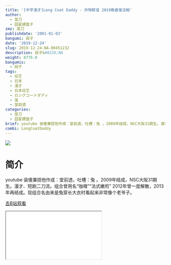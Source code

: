 ```yaml
---
title: '[中字漫才]Long Coat Daddy - 炸物联谊 2019敗者復活戦'
author:
  - 菜刀
  - 囧星硬盘子
zmz: 菜刀
publishdate: '2001-01-03'
bangumi: 段子
date: '2019-12-24'
slug: 2019-12-24-NA-80451232
description: 段子&#8226;NA
weight: 8776.0
bangumis:
  - 段子
tags:
  - 综艺
  - 日本
  - 漫才
  - 日本综艺
  - ロングコートダディ
  - 兎
  - 堂前透
categories:
  - 菜刀
  - 囧星硬盘子
brief: youtube 装傻兼捏他作成：堂前透，吐槽：兔 。2009年结成，NSC大阪31期生。漫才、短剧二刀流。组合曾用名“咖喱”“法式嫩煎” 2012年曾一度解散，2013年再结成。现组合名由来是兔穿长大衣时看起来非常像个老爷子。
combi: LongCoatDaddy
---
```

![](https://raw.githubusercontent.com/tcgriffith/owaraisite/master/static/tmpimg/37b484982cc211e2d5036f8391332388ee92809e.jpg.480.jpg)
# 简介  
youtube
装傻兼捏他作成：堂前透，吐槽：兔 。2009年结成，NSC大阪31期生。漫才、短剧二刀流。组合曾用名“咖喱”“法式嫩煎” 2012年曾一度解散，2013年再结成。现组合名由来是兔穿长大衣时看起来非常像个老爷子。  

[去B站观看](https://www.bilibili.com/video/av80451232/)
<div class ="resp-container"><iframe class="testiframe" src="//player.bilibili.com/player.html?aid=80451232"", scrolling="no", allowfullscreen="true" > </iframe></div> 
